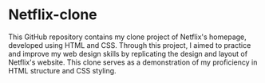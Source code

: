 # Netflix-clone
This GitHub repository contains my clone project of Netflix's homepage, developed using HTML and CSS. Through this project, I aimed to practice and improve my web design skills by replicating the design and layout of Netflix's website. This clone serves as a demonstration of my proficiency in HTML structure and CSS styling.
